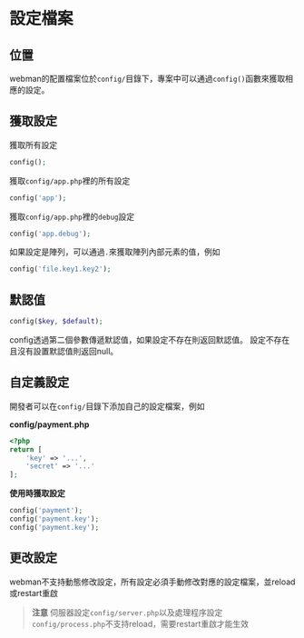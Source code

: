 # 設定檔案

## 位置
webman的配置檔案位於`config/`目錄下，專案中可以通過`config()`函數來獲取相應的設定。

## 獲取設定

獲取所有設定
```php
config();
```

獲取`config/app.php`裡的所有設定
```php
config('app');
```

獲取`config/app.php`裡的`debug`設定
```php
config('app.debug');
```

如果設定是陣列，可以通過`.`來獲取陣列內部元素的值，例如
```php
config('file.key1.key2');
```

## 默認值
```php
config($key, $default);
```
config透過第二個參數傳遞默認值，如果設定不存在則返回默認值。
設定不存在且沒有設置默認值則返回null。

## 自定義設定
開發者可以在`config/`目錄下添加自己的設定檔案，例如

**config/payment.php**

```php
<?php
return [
    'key' => '...',
    'secret' => '...'
];
```

**使用時獲取設定**
```php
config('payment');
config('payment.key');
config('payment.key');
```

## 更改設定
webman不支持動態修改設定，所有設定必須手動修改對應的設定檔案，並reload或restart重啟

> **注意**
> 伺服器設定`config/server.php`以及處理程序設定`config/process.php`不支持reload，需要restart重啟才能生效
